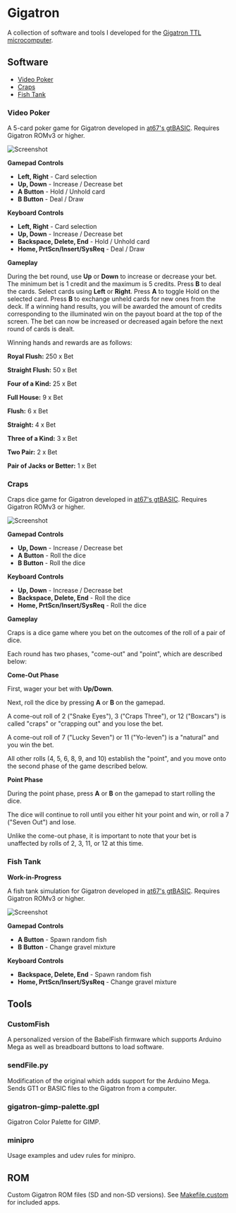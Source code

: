 # Gigatron
A collection of software and tools I developed for the [Gigatron TTL microcomputer](https://gigatron.io).

## Software

+ [Video Poker](#video-poker)
+ [Craps](#craps)
+ [Fish Tank](#fish-tank)

### Video Poker

A 5-card poker game for Gigatron developed in [at67's gtBASIC](https://forum.gigatron.io/viewtopic.php?f=4&t=232). Requires Gigatron ROMv3 or higher.

![Screenshot](screenshots/videopoker-02.png?raw=true)

**Gamepad Controls**
- **Left, Right** - Card selection
- **Up, Down** - Increase / Decrease bet
- **A Button** - Hold / Unhold card
- **B Button** - Deal / Draw

**Keyboard Controls**
- **Left, Right** - Card selection
- **Up, Down** - Increase / Decrease bet
- **Backspace, Delete, End** - Hold / Unhold card
- **Home, PrtScn/Insert/SysReq** - Deal / Draw

**Gameplay**

During the bet round, use **Up** or **Down** to increase or decrease your bet. The minimum bet is 1 credit and the maximum is 5 credits. Press **B** to deal the cards. Select cards using **Left** or **Right**. Press **A** to toggle Hold on the selected card. Press **B** to exchange unheld cards for new ones from the deck. If a winning hand results, you will be awarded the amount of credits corresponding to the illuminated win on the payout board at the top of the screen. The bet can now be increased or decreased again before the next round of cards is dealt.

Winning hands and rewards are as follows:

**Royal Flush:** 250 x Bet

**Straight Flush:** 50 x Bet

**Four of a Kind:** 25 x Bet

**Full House:** 9 x Bet

**Flush:** 6 x Bet

**Straight:** 4 x Bet

**Three of a Kind:** 3 x Bet

**Two Pair:** 2 x Bet

**Pair of Jacks or Better:** 1 x Bet

### Craps

Craps dice game for Gigatron developed in [at67's gtBASIC](https://forum.gigatron.io/viewtopic.php?f=4&t=232). Requires Gigatron ROMv3 or higher.

![Screenshot](screenshots/craps-01.png?raw=true)

**Gamepad Controls**
- **Up, Down** - Increase / Decrease bet
- **A Button** - Roll the dice
- **B Button** - Roll the dice

**Keyboard Controls**
- **Up, Down** - Increase / Decrease bet
- **Backspace, Delete, End** - Roll the dice
- **Home, PrtScn/Insert/SysReq** - Roll the dice

**Gameplay**

Craps is a dice game where you bet on the outcomes of the roll of a pair of dice.

Each round has two phases, "come-out" and "point", which are described below:

**Come-Out Phase**

First, wager your bet with **Up/Down**. 

Next, roll the dice by pressing **A** or **B** on the gamepad.

A come-out roll of 2 ("Snake Eyes"), 3 ("Craps Three"), or 12 ("Boxcars") is called "craps" or "crapping out" and you lose the bet.

A come-out roll of 7 ("Lucky Seven") or 11 ("Yo-leven") is a "natural" and you win the bet.

All other rolls (4, 5, 6, 8, 9, and 10) establish the "point", and you move onto the second phase of the game described below.

**Point Phase**

During the point phase, press **A** or **B** on the gamepad to start rolling the dice.

The dice will continue to roll until you either hit your point and win, or roll a 7 ("Seven Out") and lose.

Unlike the come-out phase, it is important to note that your bet is unaffected by rolls of 2, 3, 11, or 12 at this time.

### Fish Tank

**Work-in-Progress**

A fish tank simulation for Gigatron developed in [at67's gtBASIC](https://forum.gigatron.io/viewtopic.php?f=4&t=232). Requires Gigatron ROMv3 or higher.

![Screenshot](screenshots/fishtank-alpha-03.png?raw=true)

**Gamepad Controls**
- **A Button** - Spawn random fish
- **B Button** - Change gravel mixture

**Keyboard Controls**
- **Backspace, Delete, End** - Spawn random fish
- **Home, PrtScn/Insert/SysReq** - Change gravel mixture

## Tools
### CustomFish
A personalized version of the BabelFish firmware which supports Arduino Mega as well as breadboard buttons to load software.

### sendFile.py
Modification of the original which adds support for the Arduino Mega. Sends GT1 or BASIC files to the Gigatron from a computer.

### gigatron-gimp-palette.gpl
Gigatron Color Palette for GIMP.

### minipro
Usage examples and udev rules for minipro.

## ROM
Custom Gigatron ROM files (SD and non-SD versions).
See [Makefile.custom](rom/Makefile.custom) for included apps.
